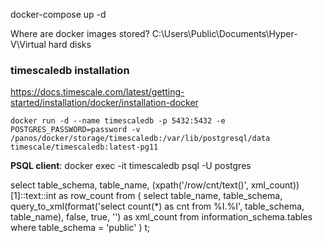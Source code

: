 docker-compose up -d

Where are docker images stored?
C:\Users\Public\Documents\Hyper-V\Virtual hard disks

### timescaledb installation
https://docs.timescale.com/latest/getting-started/installation/docker/installation-docker

    docker run -d --name timescaledb -p 5432:5432 -e POSTGRES_PASSWORD=password -v /panos/docker/storage/timescaledb:/var/lib/postgresql/data timescale/timescaledb:latest-pg11

**PSQL client**: docker exec -it timescaledb psql -U postgres


select table_schema, table_name, (xpath('/row/cnt/text()', xml_count))[1]::text::int as row_count
from (
  select table_name, table_schema,
         query_to_xml(format('select count(*) as cnt from %I.%I', table_schema, table_name), false, true, '') as xml_count
  from information_schema.tables
  where table_schema = 'public'
) t;
